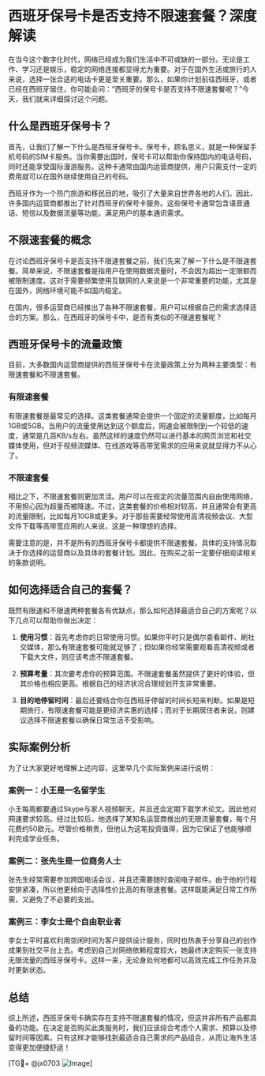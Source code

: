 # 西班牙保号卡是否支持不限速套餐？深度解读

在当今这个数字化时代，网络已经成为我们生活中不可或缺的一部分。无论是工作、学习还是娱乐，稳定的网络连接都显得尤为重要。对于在国外生活或旅行的人来说，选择一张合适的电话卡更是至关重要。那么，如果你计划前往西班牙，或者已经在西班牙居住，你可能会问：“西班牙的保号卡是否支持不限速套餐呢？”今天，我们就来详细探讨这个问题。

## 什么是西班牙保号卡？

首先，让我们了解一下什么是西班牙保号卡。保号卡，顾名思义，就是一种保留手机号码的SIM卡服务。当你需要出国时，保号卡可以帮助你保持国内的电话号码，同时还能享受国际漫游服务。这种卡通常由国内运营商提供，用户只需支付一定的费用就可以在国外继续使用自己的号码。

西班牙作为一个热门旅游和移民目的地，吸引了大量来自世界各地的人们。因此，许多国内运营商都推出了针对西班牙的保号卡服务。这些保号卡通常包含语音通话、短信以及数据流量等功能，满足用户的基本通讯需求。

## 不限速套餐的概念

在讨论西班牙保号卡是否支持不限速套餐之前，我们先来了解一下什么是不限速套餐。简单来说，不限速套餐是指用户在使用数据流量时，不会因为超出一定限额而被限制速度。这对于需要频繁使用互联网的人来说是一个非常重要的功能，尤其是在国外，网络环境可能不如国内稳定。

在国内，很多运营商已经推出了各种不限速套餐，用户可以根据自己的需求选择适合的方案。那么，在西班牙的保号卡中，是否有类似的不限速套餐呢？

## 西班牙保号卡的流量政策

目前，大多数国内运营商提供的西班牙保号卡在流量政策上分为两种主要类型：有限速套餐和不限速套餐。

### 有限速套餐

有限速套餐是最常见的选择。这类套餐通常会提供一个固定的流量额度，比如每月1GB或5GB。当用户的流量使用达到这个额度后，网速会被限制到一个较低的速度，通常是几百KB/s左右。虽然这样的速度仍然可以进行基本的网页浏览和社交媒体使用，但对于视频流媒体、在线游戏等高带宽需求的应用来说就显得力不从心了。

### 不限速套餐

相比之下，不限速套餐则更加灵活。用户可以在规定的流量范围内自由使用网络，不用担心因为超量而被降速。不过，这类套餐的价格相对较高，并且通常会有更高的流量限制，比如每月10GB或更多。对于那些需要经常使用高清视频会议、大型文件下载等高带宽应用的人来说，这是一种理想的选择。

需要注意的是，并不是所有的西班牙保号卡都提供不限速套餐。具体的支持情况取决于你选择的运营商以及具体的套餐计划。因此，在购买之前一定要仔细阅读相关的条款说明。

## 如何选择适合自己的套餐？

既然有限速和不限速两种套餐各有优缺点，那么如何选择最适合自己的方案呢？以下几点可以帮助你做出决定：

1. **使用习惯**：首先考虑你的日常使用习惯。如果你平时只是偶尔查看邮件、刷社交媒体，那么有限速套餐可能就足够了；但如果你经常需要观看高清视频或者下载大文件，则应该考虑不限速套餐。
   
2. **预算考量**：其次要考虑你的预算范围。不限速套餐虽然提供了更好的体验，但其价格也相应更高。根据自己的经济状况合理规划开支非常重要。

3. **目的地停留时间**：最后还要结合你在西班牙停留的时间长短来判断。如果是短期旅行，有限速套餐可能是更经济实惠的选择；而对于长期居住者来说，则建议选择不限速套餐以确保日常生活不受影响。

## 实际案例分析

为了让大家更好地理解上述内容，这里举几个实际案例来进行说明：

### 案例一：小王是一名留学生
小王每周都要通过Skype与家人视频聊天，并且还会定期下载学术论文。因此他对网速要求较高。经过比较后，他选择了某知名运营商推出的无限流量套餐，每个月花费约50欧元。尽管价格稍贵，但他认为这笔投资值得，因为它保证了他能够顺利完成学业任务。

### 案例二：张先生是一位商务人士
张先生经常需要参加跨国电话会议，并且还需要随时查阅电子邮件。由于他的行程安排紧凑，所以他更倾向于选择性价比高的有限速套餐。这样既能满足日常工作所需，又避免了不必要的支出。

### 案例三：李女士是个自由职业者
李女士平时喜欢利用空闲时间为客户提供设计服务，同时也热衷于分享自己的创作成果到社交平台上去。考虑到自己对网络依赖程度较大，她最终决定购买一张支持无限流量的西班牙保号卡。这样一来，无论身处何地都可以高效完成工作任务并及时更新状态。

## 总结

综上所述，西班牙保号卡确实存在支持不限速套餐的情况，但这并非所有产品都具备的功能。在决定是否购买此类服务时，我们应该综合考虑个人需求、预算以及停留时间等因素。只有这样才能够找到最适合自己需求的产品组合，从而让海外生活变得更加便捷舒适！

[TG💪+ @jx0703 ![Image](https://github.com/user-attachments/assets/dbca1d08-cadb-493c-b0ec-ad6f7a83f270)]